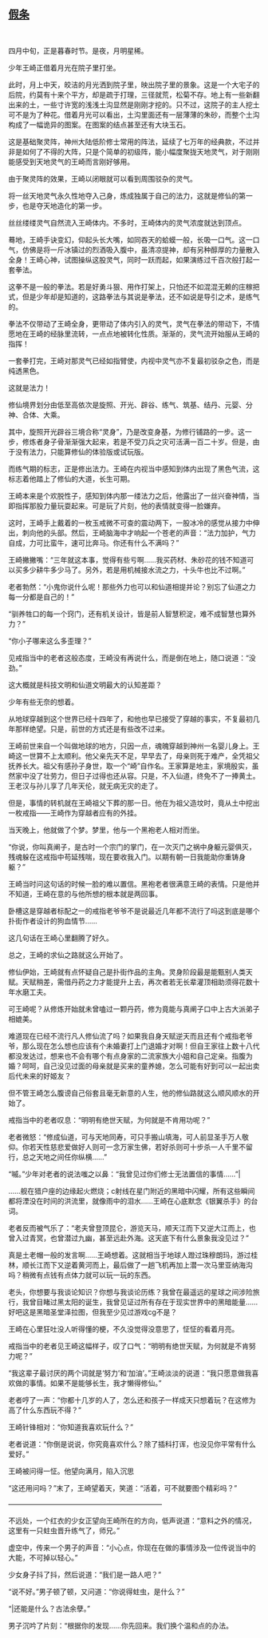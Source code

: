 ## [假条](https://www.xxbiquge.com/11_11207/9132121.html)
﻿﻿﻿

  四月中旬，正是暮春时节。是夜，月明星稀。

  少年王崎正借着月光在院子里打坐。

  此时，月上中天，皎洁的月光洒到院子里，映出院子里的景象。这是一个大宅子的后院，约莫有十来个平方，却是疏于打理，三径就荒，松菊不存。地上有一些新翻出来的土，一些寸许宽的浅浅土沟显然是刚刚才挖的。只不过，这院子的主人挖土可不是为了种花。借着月光可以看出，土沟里面还有一层薄薄的朱砂，而整个土沟构成了一幅诡异的图案。在图案的结点甚至还有大块玉石。

  这是基础聚灵阵，神州大陆低阶修士常用的阵法，延续了七万年的经典款，不过并非是如何了不得的大阵，只是个简单的初级阵，能小幅度聚拢天地灵气，对于刚刚能感受到天地灵气的王崎而言刚好够用。

  由于聚灵阵的效果，王崎以闭眼就可以看到周围驳杂的灵气。

  将一丝天地灵气永久性地夺入己身，炼成独属于自己的法力，这就是修仙的第一步，也是夺天地造化的第一步。

  丝丝缕缕灵气自然流入王崎体内。不多时，王崎体内的灵气浓度就达到顶点。

  蓦地，王崎手诀变幻，仰起头长大嘴，如同吞天的蛤蟆一般，长吸一口气。这一口气，仿佛是将一斤冰镇过的烈酒吸入腹中，虽清凉提神，却有另种醇厚的力量散入全身！王崎心神，试图操纵这股灵气，同时一跃而起，如果演练过千百次般打起一套拳法。

  这拳不是一般的拳法。若是好勇斗狠、用作打架上，只怕还不如混混无赖的庄稼把式，但是少年却是知道的，这路拳法与其说是拳法，还不如说是导引之术，是练气的。

  拳法不仅带动了王崎全身，更带动了体内引入的灵气，灵气在拳法的带动下，不情愿地在王崎的经脉里流转，一点点地被转化性质。渐渐的，灵气流开始服从王崎的指挥！

  一套拳打完，王崎对那灵气已经如指臂使，内视中灵气亦不复最初驳杂之色，而是纯透黑色。

  这就是法力！

  修仙境界划分由低至高依次是旋照、开光、辟谷、练气、筑基、结丹、元婴、分神、合体、大乘。

  其中，旋照开光辟谷三境合称“灵身”，乃是改变身基，为修行铺路的一步。这一步，修炼者身子骨渐渐强大起来，若是不受刀兵之灾可活满一百二十岁。但是，由于没有法力，只能算修仙的体验版或试玩版。

  而练气期的标志，正是修出法力。王崎在内视当中感知到体内出现了黑色气流，这标志着他踏上了修仙的大道，长生可期。

  王崎本来是个欢脱性子，感知到体内那一缕法力之后，他露出了一丝兴奋神情，当即指挥那股力量玩耍起来。可是玩了片刻，他的表情就变得一脸嫌弃。

  这时，王崎手上戴着的一枚玉戒微不可查的震动两下，一股冰冷的感觉从接力中伸出，刺向他的头部。然后，王崎脑海中才响起一个苍老的声音：“法力加护，气力自成，力可比蛮牛，速可比奔马。你还有什么不满吗？”

  王崎撇撇嘴：“三年就这本事，觉得有些亏啊……我买药材、朱砂花的钱不知道可以买多少耕牛多少马了。另外，若是用机械接水流之力，十头牛也比不过啊。”

  老者勃然：“小鬼你说什么呢！那些外力也可以和仙道相提并论？别忘了仙道之力每一分都是自己的！”

  “驯养牲口的每一个窍门，还有机关设计，皆是前人智慧积淀，难不成智慧也算外力？”

  “你小子哪来这么多歪理？”

  见戒指当中的老者这般态度，王崎没有再说什么，而是倒在地上，随口说道：“没劲。”

  这大概就是科技文明和仙道文明最大的认知差距？

  少年有些无奈的想着。

  从地球穿越到这个世界已经十四年了，和他也早已接受了穿越的事实，不复最初几年那样绝望。只是，前世的方式还是有些改不过来。

  王崎前世来自一个叫做地球的地方，只因一点，魂魄穿越到神州一名婴儿身上。王崎这一世算不上太顺利。他父亲先天不足，早早去了，母亲则死于难产，全凭祖父抚养长大。祖父有感孙子身世，取一个“崎”自作名。王家算是地主，家境殷实，虽然家中没了壮劳力，但日子过得也还从容。只是，不入仙道，终免不了一捧黄土。王老汉与孙儿享了几年天伦，就无病无灾的走了。

  但是，事情的转机就在王崎祖父下葬的那一日。他在为祖父造坟时，竟从土中挖出一枚戒指——王崎作为穿越者应有的外挂。

  当天晚上，他就做了个梦。梦里，他与一个黑袍老人相对而坐。

  “你说，你叫真阐子，是古时一个宗门的掌门，在一次灭门之祸中身躯元婴俱灭，残魂躲在这戒指中苟延残喘，现在要收我入门。以期有朝一日我能助你重铸身躯？”

  王崎当时问这句话的时候一脸的难以置信。黑袍老者很满意王崎的表情。只是他并不知道，王崎在意的与他所想的根本就是两回事。

  卧槽这是穿越者标配之一的戒指老爷爷不是说最近几年都不流行了吗这到底是哪个扑街作者设计的狗血情节……

  这几句话在王崎心里翻腾了好久。

  总之，王崎的求仙之路就这么开始了。

  修仙伊始，王崎就有点怀疑自己是扑街作品的主角。灵身阶段最是能甄别人类天赋。天赋稍差，需借丹药之力才能提升上去，再次者若无长辈灌顶相助须得花数十年水磨工夫。

  可王崎呢？从修炼开始就未曾嗑过一颗丹药，修为竟能与真阐子口中上古大派弟子相媲美。

  难道现在已经不流行凡人修仙流了吗？如果我自身天赋逆天而且还有个戒指老爷爷，那么现在怎么想也应该有个未婚妻打上门退婚才对啊！但自王家往上数十八代都没发达过，想来也不会有哪个有点身家的二流家族大小姐和自己定亲。指腹为婚？呵呵，自己没见过面的母亲就是买来的童养媳，怎么可能有好到可以一起出卖后代未来的好姬友？

  但不管王崎怎么腹谤自己俗套且毫无新意的人生，他的修仙路就这么顺风顺水的开始了。

  戒指当中的老者叹息：“明明有绝世天赋，为何就是不肯用功呢？”

  老者微怒：“修成仙道，可与天地同寿，可只手搬山填海，可人前显圣手万人敬仰。你若天性慈悲爱做好人则可一念万家生佛，若好杀则可十步杀一人千里不留行，总之天地之间任你纵横……”

  “嘁。”少年对老者的说法嗤之以鼻：“我曾见过你们修士无法置信的事情……”|

  ……舰在猎户座的边缘起火燃烧；c射线在星门附近的黑暗中闪耀，所有这些瞬间都将湮没在时间的洪流里，就像雨中的泪水……王崎在心底默念《银翼杀手》的台词。

  老者反而被气乐了：“老夫曾登顶昆仑，游览天马，顺天江而下又逆大江而上，也曾入过青冥，也曾潜过九幽，甚至远赴外海。这天底下有什么景象我没见过？”

  真是土老帽一般的发言啊……王崎想着。这就相当于地球人蹬过珠穆朗玛，游过桂林，顺长江而下又逆着黄河而上，最后做了一趟飞机再加上潜一次马里亚纳海沟吗？稍微有点钱有点体力就可以玩一玩的东西。

  老头，你想要与我谈论知识？你想与我谈论历练？我曾在最遥远的星球之间涉险旅行，我曾目睹过黑太阳的诞生，我曾见证过所有存在于现实世界中的黑暗能量……好吧这是黑暗圣堂泽拉图，但我至少见过游戏cg不是？

  王崎在心里狂吐没人听得懂的梗，不久没觉得没意思了，怔怔的看着月亮。

  戒指当中的老者见王崎这幅样子，叹了口气：“明明有绝世天赋，为何就是不肯努力呢？”

  “我这辈子最讨厌的两个词就是‘努力’和‘加油’。”王崎淡淡的说道：“我只愿意做我喜欢做的事情。如果不是能够长生，我才懒得修仙。”

  老者哼了一声：“你都十几岁的人了，怎么还和孩子一样成天只想着玩？在这修为高了什么东西玩不得？”

  王崎针锋相对：“你知道我喜欢玩什么？”

  老者说道：“你倒是说说，你究竟喜欢什么？除了插科打诨，也没见你平常有什么爱好。”

  王崎被问得一怔。他望向满月，陷入沉思

  “这还用问吗？”末了，王崎望着天，笑道：“活着，可不就要图个精彩吗？”

  ——————————————————————

  不远处，一个红衣的少女正望向王崎所在的方向，低声说道：“意料之外的情况，这里有一只蛀虫晋升练气了，师兄。”

  虚空中，传来一个男子的声音：“小心点，你现在在做的事情涉及一位传说当中的大能，不可掉以轻心。”

  少女身子抖了抖，然后说道：“我们是一路人吧？”

  “说不好。”男子顿了顿，又问道：“你说得蛀虫，是什么？”

  “|还能是什么？古法余孽。”

  男子沉吟了片刻：“根据你的发现……你先回来。我们换个温和点的办法。

  
